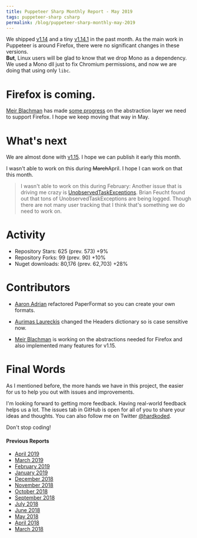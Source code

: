 ```yaml
---
title: Puppeteer Sharp Monthly Report - May 2019
tags: puppeteer-sharp csharp
permalink: /blog/puppeteer-sharp-monthly-may-2019
---
```


We shipped [v1.14](https://github.com/kblok/puppeteer-sharp/releases/tag/v1.14) and a tiny [v1.14.1](https://github.com/kblok/puppeteer-sharp/releases/tag/v1.14.1) in the past month. As the main work in Puppeteer is around Firefox, there were no significant changes in these versions.  
**But**, Linux users will be glad to know that we drop Mono as a dependency. We used a Mono dll just to fix Chromium permissions, and now we are doing that using only `libc`.

# Firefox is coming.

[Meir Blachman](https://www.twitter.com/MeirBlachman) has made [some progress](https://github.com/kblok/puppeteer-sharp/pull/1073) on the abstraction layer we need to support Firefox. I hope we keep moving that way in May.

# What's next

We are almost done with [v1.15](https://github.com/kblok/puppeteer-sharp/projects/33). I hope we can publish it early this month.

I wasn't able to work on this during ~~March~~April. I hope I can work on that this month.
>I wasn't able to work on  this during February:
>Another issue that is driving me crazy is [UnobservedTaskExceptions](https://github.com/kblok/puppeteer-sharp/issues/891). Brian Feucht found out that tons of UnobservedTaskExceptions are being logged. Though there are not many user tracking that I think that's something we do need to work on.

# Activity 

* Repository Stars:  625 (prev. 573) +9% 
* Repository Forks:  99 (prev. 90) +10%  
* Nuget downloads: 80,176 (prev. 62,703) +28%

# Contributors

* [Aaron Adrian](https://github.com/aaroncadrian) refactored PaperFormat so you can create your own formats.

* [Aurimas Laureckis](https://github.com/Aurimas1) changed the Headers dictionary so is case sensitive now.

* [Meir Blachman](https://www.twitter.com/MeirBlachman) is working on the abstractions needed for Firefox and also implemented many features for v1.15.

# Final Words

As I mentioned before, the more hands we have in this project, the easier for us to help you out with issues and improvements.

I'm looking forward to getting more feedback. Having real-world feedback helps us a lot. The issues tab in GitHub is open for all of you to share your ideas and thoughts. You can also follow me on Twitter [@hardkoded](https://twitter.com/hardkoded).

Don't stop coding!

#### Previous Reports
 * [April 2019](http://www.hardkoded.com/blog/puppeteer-sharp-monthly-apr-2019)
 * [March 2019](http://www.hardkoded.com/blog/puppeteer-sharp-monthly-mar-2019)
 * [February 2019](http://www.hardkoded.com/blog/puppeteer-sharp-monthly-feb-2019)
 * [January 2019](https://www.hardkoded.com/blog/puppeteer-sharp-monthly-jan-2019)
 * [December 2018](http://www.hardkoded.com/blog/puppeteer-sharp-monthly-dec-2018)
 * [November 2018](http://www.hardkoded.com/blog/puppeteer-sharp-monthly-nov-2018)
 * [October 2018](http://www.hardkoded.com/blog/puppeteer-sharp-monthly-oct-2018)
 * [September 2018](http://www.hardkoded.com/blog/puppeteer-sharp-monthly-sep-2018)
 * [July 2018](http://www.hardkoded.com/blog/puppeteer-sharp-monthly-jul-2018)
 * [June 2018](http://www.hardkoded.com/blog/puppeteer-sharp-monthly-jun-2018)
 * [May 2018](http://www.hardkoded.com/blogs/puppeteer-sharp-monthly-may-2018)
 * [April 2018](http://www.hardkoded.com/blogs/puppeteer-sharp-monthly-april-2018)
 * [March 2018](http://www.hardkoded.com/blogs/puppeteer-sharp-monthly-march-2018)